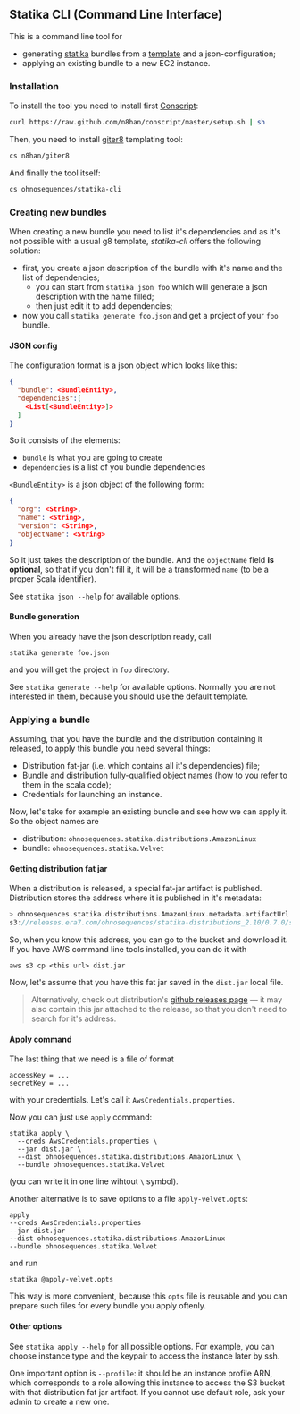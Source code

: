 ## Statika CLI (Command Line Interface)

This is a command line tool for
* generating [statika](https://github.com/ohnosequences/statika) bundles from a [template](https://github.com/ohnosequences/statika-bundle.g8) and a json-configuration;
* applying an existing bundle to a new EC2 instance.


### Installation

To install the tool you need to install first [Conscript](https://github.com/n8han/conscript):

```bash
curl https://raw.github.com/n8han/conscript/master/setup.sh | sh
```

Then, you need to install [giter8](https://github.com/n8han/giter8) templating tool:

```bash
cs n8han/giter8
```

And finally the tool itself:

```bash
cs ohnosequences/statika-cli
```


### Creating new bundles

When creating a new bundle you need to list it's dependencies and as it's not possible with a usual g8 template, _statika-cli_ offers the following solution:
* first, you create a json description of the bundle with it's name and the list of dependencies;
  + you can start from `statika json foo` which will generate a json description with the name filled;
  + then just edit it to add dependencies;
* now you call `statika generate foo.json` and get a project of your `foo` bundle.


#### JSON config

The configuration format is a json object which looks like this:

```json
{
  "bundle": <BundleEntity>,
  "dependencies":[
    <List[<BundleEntity>]>
  ]
}
```

So it consists of the elements:
* `bundle` is what you are going to create
* `dependencies` is a list of you bundle dependencies

`<BundleEntity>` is a json object of the following form:

```json
{
  "org": <String>,
  "name": <String>,
  "version": <String>,
  "objectName": <String>
}
```

So it just takes the description of the bundle. And the `objectName` field **is optional**, so that if you don't fill it, it will be a transformed `name` (to be a proper Scala identifier).

See `statika json --help` for available options.


#### Bundle generation

When you already have the json description ready, call

```
statika generate foo.json
```

and you will get the project in `foo` directory.

See `statika generate --help` for available options. Normally you are not interested in them, because you should use the default template.


### Applying a bundle

Assuming, that you have the bundle and the distribution containing it released, to apply this bundle you need several things:

* Distribution fat-jar (i.e. which contains all it's dependencies) file;
* Bundle and distribution fully-qualified object names (how to you refer to them in the scala code);
* Credentials for launching an instance.

Now, let's take for example an existing bundle and see how we can apply it. So the object names are

* distribution: `ohnosequences.statika.distributions.AmazonLinux`
* bundle: `ohnosequences.statika.Velvet`

#### Getting distribution fat jar

When a distribution is released, a special fat-jar artifact is published. Distribution stores the address where it is published in it's metadata: 

```scala
> ohnosequences.statika.distributions.AmazonLinux.metadata.artifactUrl
s3://releases.era7.com/ohnosequences/statika-distributions_2.10/0.7.0/statika-distributions_2.10-0.7.0-fat.jar
```

So, when you know this address, you can go to the bucket and download it. If you have AWS command line tools installed, you can do it with

```
aws s3 cp <this url> dist.jar
```

Now, let's assume that you have this fat jar saved in the `dist.jar` local file.

> Alternatively, check out distribution's [github releases page](https://github.com/ohnosequences/statika-distributions/releases/v0.7.0) — it may also contain this jar attached to the release, so that you don't need to search for it's address.

#### Apply command

The last thing that we need is a file of format

```
accessKey = ...
secretKey = ...
```

with your credentials. Let's call it `AwsCredentials.properties`.

Now you can just use `apply` command:

```
statika apply \
  --creds AwsCredentials.properties \
  --jar dist.jar \
  --dist ohnosequences.statika.distributions.AmazonLinux \
  --bundle ohnosequences.statika.Velvet
```

(you can write it in one line wihtout `\` symbol).

Another alternative is to save options to a file `apply-velvet.opts`:

```
apply
--creds AwsCredentials.properties
--jar dist.jar
--dist ohnosequences.statika.distributions.AmazonLinux
--bundle ohnosequences.statika.Velvet
```

and run 

```
statika @apply-velvet.opts
```

This way is more convenient, because this `opts` file is reusable and you can prepare such files for every bundle you apply oftenly.


#### Other options

See `statika apply --help` for all possible options. For example, you can choose instance type and the keypair to access the instance later by ssh. 

One important option is `--profile`: it should be an instance profile ARN, which corresponds to a role allowing this instance to access the S3 bucket with that distribution fat jar artifact. If you cannot use default role, ask your admin to create a new one.
